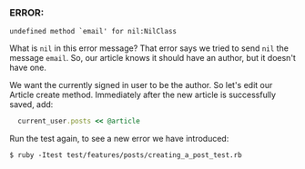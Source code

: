 ### ERROR:

    undefined method `email' for nil:NilClass

  What is `nil` in this error message? That error says we tried to send `nil` the message `email`.  So, our article knows it should have an author, but it doesn't have one.

 We want the currently signed in user to be the author.  So let's edit our Article create method. Immediately after the new article is successfully saved, add:
```ruby
  current_user.posts << @article
```

Run the test again, to see a new error we have introduced:

    $ ruby -Itest test/features/posts/creating_a_post_test.rb
